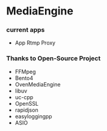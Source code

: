 # MediaEngine

### current apps
* App Rtmp Proxy

### Thanks to Open-Source Project
* FFMpeg
* Bento4
* OvenMediaEngine
* libuv
* uc-cpp
* OpenSSL
* rapidjson
* easyloggingpp
* ASIO
